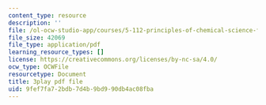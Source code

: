 ```yaml
---
content_type: resource
description: ''
file: /ol-ocw-studio-app/courses/5-112-principles-of-chemical-science-fall-2005/9fef7fa72bdb7d4b9bd990db4ac08fba_CVRmu_aBSho.pdf
file_size: 42069
file_type: application/pdf
learning_resource_types: []
license: https://creativecommons.org/licenses/by-nc-sa/4.0/
ocw_type: OCWFile
resourcetype: Document
title: 3play pdf file
uid: 9fef7fa7-2bdb-7d4b-9bd9-90db4ac08fba
---
```

